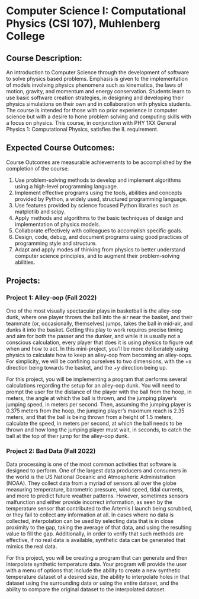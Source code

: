 # Computer Science I: Computational Physics (CSI 107), Muhlenberg College

## Course Description:
An introduction to Computer Science through the development of software to solve physics based problems. Emphasis is given to the implementation of models involving physics phenomena such as kinematics, the laws of motion, gravity, and momentum and energy conservation. Students learn to use basic software creation strategies, in designing and developing their physics simulations on their own and in collaboration with physics students. The course is intended for those with no prior experience in computer science but with a desire to hone problem solving and computing skills with a focus on physics. This course, in conjunction with PHY 1XX General Physics 1: Computational Physics, satisfies the IL requirement.

## Expected Course Outcomes: 
Course Outcomes are measurable achievements to be accomplished by the completion of the course. 

1.	Use problem-solving methods to develop and implement algorithms using a high-level programming language.
2.	Implement effective programs using the tools, abilities and concepts provided by Python, a widely used, structured programming language.
3.	Use features provided by science focused Python libraries such as matplotlib and scipy.
4.	Apply methods and algorithms to the basic techniques of design and implementation of physics models.
5.	Collaborate effectively with colleagues to accomplish specific goals.
6.	Design, code, debug, and document programs using good practices of programming style and structure.
7.	Adapt and apply modes of thinking from physics to better understand computer science principles, and to augment their problem-solving abilities.

## Projects:
### Project 1: Alley-oop (Fall 2022)
One of the most visually spectacular plays in basketball is the alley-oop dunk, where one player throws the ball into the air near the basket, and their teammate (or, occasionally, themselves) jumps, takes the ball in mid-air, and dunks it into the basket. Getting this play to work requires precise timing and aim for both the passer and the dunker, and while it is usually not a conscious calculation, every player that does it is using physics to figure out when and how to act. In this mini-project, you'll be more deliberately using physics to calculate how to keep an alley-oop from becoming an alley-oops. For simplicity, we will be confining ourselves to two dimensions, with the +x direction being towards the basket, and the +y direction being up.

For this project, you will be implementing a program that performs several calculations regarding the setup for an alley-oop dunk. You will need to prompt the user for the distance of the player with the ball from the hoop, in meters, the angle at which the ball is thrown, and the jumping player’s jumping speed, in meters per second. Then, assuming the jumping player is 0.375 meters from the hoop, the jumping player’s maximum reach is 2.35 meters, and that the ball is being thrown from a height of 1.5 meters, calculate the speed, in meters per second, at which the ball needs to be thrown and how long the jumping player must wait, in seconds, to catch the ball at the top of their jump for the alley-oop dunk.

### Project 2: Bad Data (Fall 2022)
Data processing is one of the most common activities that software is designed to perform. One of the largest data producers and consumers in the world is the US National Oceanic and Atmospheric Administration (NOAA). They collect data from a myriad of sensors all over the globe measuring temperature, barometric pressure, wind speed, tidal currents, and more to predict future weather patterns. However, sometimes sensors malfunction and either provide incorrect information, as seen by the temperature sensor that contributed to the Artemis I launch being scrubbed, or they fail to collect any information at all. In cases where no data is collected, interpolation can be used by selecting data that is in close proximity to the gap, taking the average of that data, and using the resulting value to fill the gap. Additionally, in order to verify that such methods are effective, if no real data is available, synthetic data can be generated that mimics the real data.

For this project, you will be creating a program that can generate and then interpolate synthetic temperature data. Your program will provide the user with a menu of options that include the ability to create a new synthetic temperature dataset of a desired size, the ability to interpolate holes in that dataset using the surrounding data or using the entire dataset, and the ability to compare the original dataset to the interpolated dataset.
